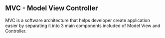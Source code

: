 ## MVC - Model View Controller
MVC is a software architecture that helps developer create application easier by separating it into 3 main components included of Model View and Controller.